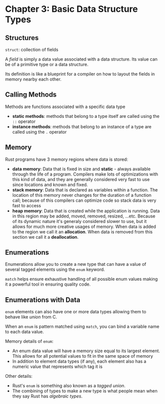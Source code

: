 # Chapter 3: Basic Data Structure Types

## Structures

`struct`: collection of fields

A _field_ is simply a data value associated with a data structure. Its value can be of a primitive type or a data structure.

Its definition is like a blueprint for a compiler on how to layout the fields in memory nearby each other.

## Calling Methods

Methods are functions associated with a specific data type

- **static methods**: methods that belong to a type itself are called using the `::` operator
- **instance methods**: methods that belong to an instance of a type are called using the `.` operator

## Memory

Rust programs have 3 memory regions where data is stored:

- **data memory**: Data that is fixed in size and **static** - always available through the life of a program. Compilers make lots of optimizations with this kind of data, and they are generally considered very fast to use since locations and known and fixed.
- **stack memory**: Data that is declared as variables within a function. The location of this memory never changes for the duration of a function call; because of this compilers can optimize code so stack data is very fast to access
- **heap memory**: Data that is created while the application is running. Data in this region may be added, moved, removed, resized, ...etc. Because of its dynamic nature it's generaly considered slower to use, but it allows for much more creative usages of memory. When data is added to the region we call it an **allocation**. When data is removed from this section we call it a **deallocation**.

## Enumerations

Enumerations allow you to create a new type that can have a value of several tagged elements using the `enum` keyword.

`match` helps ensure exhaustive handling of all possible enum values making it a powerful tool in ensuring quality code.

## Enumerations with Data

`enum` elements can also have one or more data types allowing them to behave like _union_ from C.

When an `enum` is pattern matched using `match`, you can bind a variable name to each data value.

Memory details of `enum`:

- An enum data value will have a memory size equal to its largest element. This allows for all potential values to fit in the same space of memory
- In addition to element data types (if any), each element also has a numeric value that represents which tag it is

Other details:

- Rust's `enum` is something also known as a _tagged union_.
- The combining of types to make a new type is what people mean when they say Rust has _algebraic types_.
